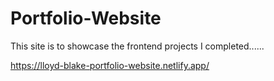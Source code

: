 # Portfolio-Website

This site is to showcase the frontend projects I completed......

https://lloyd-blake-portfolio-website.netlify.app/
